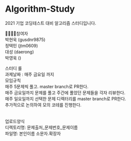 # Algorithm-Study

2021 기업 코딩테스트 대비 알고리즘 스터디입니다.

👨‍👩‍👧‍👦참여자 <br>
박현욱 (gusdnr9875) <br>
정택민 (jtm0609) <br>
대성 (daerong) <br>
박영욱 () <br>

스터디 룰 <br>
과제날짜 : 매주 금요일 까지 <br>
모임규칙 <br>
매주 5문제씩 풀고. master branch로 PR한다. <br>
매주 금요일까지 문제를 풀고 주간에 풀었던 문제들을 각자 리뷰한다. <br>
매주 일요일까지 선택한 문제 디렉터리를 master branch로 PR한다. <br>
추가적으로 논의하여 모의 코테를 진행한다. <br>
 <br> <br>
업로드양식 <br>
디렉토리명: 문제출처_문제번호_문제이름 <br>
파일명: 본인이름 소문자.확장자 <br>
